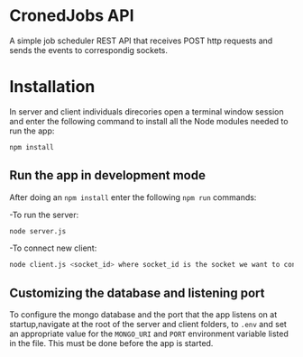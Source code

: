 # CronedJobs API

A simple job scheduler REST API that receives POST http requests and sends the events to correspondig sockets.

# Installation

In server and client individuals direcories open a terminal window session and enter the following command to install all the Node modules needed to run the app:

```sh
npm install
```
## Run the app in development mode

After doing an `npm install` enter the following `npm run` commands:

-To run the server:
```sh
node server.js
```
-To connect new client:
```sh
node client.js <socket_id> where socket_id is the socket we want to connect.
```
## Customizing the database and listening port

To configure the mongo database and the port that the app listens on at startup,navigate at the root of the server and client folders, to `.env` and set an appropriate value for the `MONGO_URI` and `PORT` environment variable listed in the file. This must be done before the app is started.
